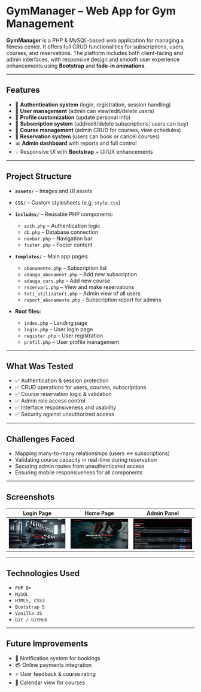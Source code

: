 # GymManager – Web App for Gym Management

**GymManager** is a PHP & MySQL-based web application for managing a fitness center. It offers full CRUD functionalities for subscriptions, users, courses, and reservations. The platform includes both client-facing and admin interfaces, with responsive design and smooth user experience enhancements using **Bootstrap** and **fade-in animations**.

---

## Features

- 🔐 **Authentication system** (login, registration, session handling)
- 👤 **User management** (admin can view/edit/delete users)
- 📝 **Profile customization** (update personal info)
- 🧾 **Subscription system** (add/edit/delete subscriptions; users can buy)
- 📅 **Course management** (admin CRUD for courses, view schedules)
- 📆 **Reservation system** (users can book or cancel courses)
- 📊 **Admin dashboard** with reports and full control
- 💡 Responsive UI with **Bootstrap** + UI/UX enhancements

---

## Project Structure

- **`assets/`** – Images and UI assets  
- **`CSS/`** – Custom stylesheets (e.g. `style.css`)  
- **`includes/`** – Reusable PHP components:
  - `auth.php` – Authentication logic  
  - `db.php` – Database connection  
  - `navbar.php` – Navigation bar  
  - `footer.php` – Footer content  

- **`templates/`** – Main app pages:
  - `abonamente.php` – Subscription list  
  - `adauga_abonament.php` – Add new subscription  
  - `adauga_curs.php` – Add new course  
  - `rezervari.php` – View and make reservations  
  - `toti_utilizatori.php` – Admin view of all users  
  - `raport_abonamente.php` – Subscription report for admins  

- **Root files:**
  - `index.php` – Landing page  
  - `login.php` – User login page  
  - `register.php` – User registration  
  - `profil.php` – User profile management  

---

## What Was Tested

- ✅ Authentication & session protection
- ✅ CRUD operations for users, courses, subscriptions
- ✅ Course reservation logic & validation
- ✅ Admin role access control
- ✅ Interface responsiveness and usability
- ✅ Security against unauthorized access

---

## Challenges Faced

- Mapping many-to-many relationships (users ↔ subscriptions)
- Validating course capacity in real-time during reservation
- Securing admin routes from unauthenticated access
- Ensuring mobile responsiveness for all components

---

## Screenshots

| Login Page | Home Page | Admin Panel |
|-----------|-------------|-------------------|
| ![Login](screenshots/login.jpg) | ![Home](screenshots/home.jpg) | ![Admin](screenshots/admin.png) |

---

## Technologies Used

- `PHP 8+`
- `MySQL`
- `HTML5, CSS3`
- `Bootstrap 5`
- `Vanilla JS`
- `Git / GitHub`

---

## Future Improvements

- 🔔 Notification system for bookings
- 💳 Online payments integration
- ⭐ User feedback & course rating
- 📅 Calendar view for courses



